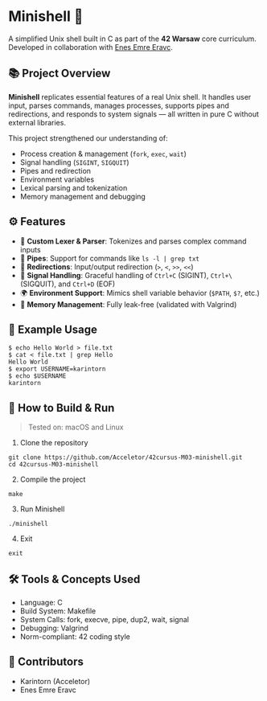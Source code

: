 # Minishell 🐚

A simplified Unix shell built in C as part of the **42 Warsaw** core curriculum.  
Developed in collaboration with [Enes Emre Eravc](https://github.com/enesemreeravci).

## 📚 Project Overview

**Minishell** replicates essential features of a real Unix shell. It handles user input, parses commands, manages processes, supports pipes and redirections, and responds to system signals — all written in pure C without external libraries.

This project strengthened our understanding of:
- Process creation & management (`fork`, `exec`, `wait`)
- Signal handling (`SIGINT`, `SIGQUIT`)
- Pipes and redirection
- Environment variables
- Lexical parsing and tokenization
- Memory management and debugging

## ⚙️ Features

- 🧠 **Custom Lexer & Parser**: Tokenizes and parses complex command inputs  
- 🔁 **Pipes**: Support for commands like `ls -l | grep txt`  
- 🔀 **Redirections**: Input/output redirection (`>`, `<`, `>>`, `<<`)  
- 🧲 **Signal Handling**: Graceful handling of `Ctrl+C` (SIGINT), `Ctrl+\` (SIGQUIT), and `Ctrl+D` (EOF)  
- 🌍 **Environment Support**: Mimics shell variable behavior (`$PATH`, `$?`, etc.)  
- 🧼 **Memory Management**: Fully leak-free (validated with Valgrind)

## 🧪 Example Usage

```shell
$ echo Hello World > file.txt
$ cat < file.txt | grep Hello
Hello World
$ export USERNAME=karintorn
$ echo $USERNAME
karintorn
```

## 🚀 How to Build & Run
> Tested on: macOS and Linux

1. Clone the repository
  ```
  git clone https://github.com/Acceletor/42cursus-M03-minishell.git
  cd 42cursus-M03-minishell
  ```

2. Compile the project
  ```
  make
  ```

3. Run Minishell
```
./minishell
```
4. Exit
```
exit
```

## 🛠️ Tools & Concepts Used
- Language: C
- Build System: Makefile
- System Calls: fork, execve, pipe, dup2, wait, signal
- Debugging: Valgrind
- Norm-compliant: 42 coding style

## 👥 Contributors
- Karintorn (Acceletor)
- Enes Emre Eravc


